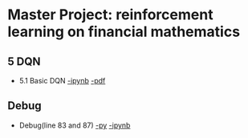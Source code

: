 # Master Project: reinforcement learning on financial mathematics
## 5 DQN
- 5.1 Basic DQN [-ipynb](wenhao/result_hjb_mdp_nn.ipynb) [-pdf](wenhao/doc/5.1.pdf)
## Debug
- Debug(line 83 and 87) [-py](wenhao/debug.py) [-ipynb](wenhao/debug.ipynb)
